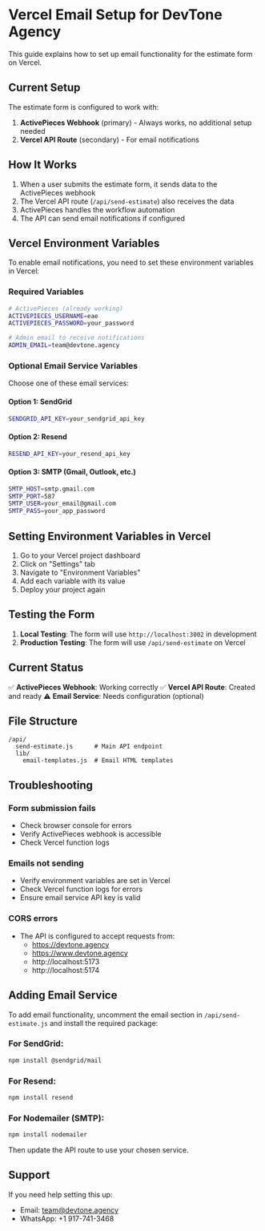 # Vercel Email Setup for DevTone Agency

This guide explains how to set up email functionality for the estimate form on Vercel.

## Current Setup

The estimate form is configured to work with:
1. **ActivePieces Webhook** (primary) - Always works, no additional setup needed
2. **Vercel API Route** (secondary) - For email notifications

## How It Works

1. When a user submits the estimate form, it sends data to the ActivePieces webhook
2. The Vercel API route (`/api/send-estimate`) also receives the data
3. ActivePieces handles the workflow automation
4. The API can send email notifications if configured

## Vercel Environment Variables

To enable email notifications, you need to set these environment variables in Vercel:

### Required Variables
```bash
# ActivePieces (already working)
ACTIVEPIECES_USERNAME=eae
ACTIVEPIECES_PASSWORD=your_password

# Admin email to receive notifications
ADMIN_EMAIL=team@devtone.agency
```

### Optional Email Service Variables

Choose one of these email services:

#### Option 1: SendGrid
```bash
SENDGRID_API_KEY=your_sendgrid_api_key
```

#### Option 2: Resend
```bash
RESEND_API_KEY=your_resend_api_key
```

#### Option 3: SMTP (Gmail, Outlook, etc.)
```bash
SMTP_HOST=smtp.gmail.com
SMTP_PORT=587
SMTP_USER=your_email@gmail.com
SMTP_PASS=your_app_password
```

## Setting Environment Variables in Vercel

1. Go to your Vercel project dashboard
2. Click on "Settings" tab
3. Navigate to "Environment Variables"
4. Add each variable with its value
5. Deploy your project again

## Testing the Form

1. **Local Testing**: The form will use `http://localhost:3002` in development
2. **Production Testing**: The form will use `/api/send-estimate` on Vercel

## Current Status

✅ **ActivePieces Webhook**: Working correctly
✅ **Vercel API Route**: Created and ready
⚠️ **Email Service**: Needs configuration (optional)

## File Structure

```
/api/
  send-estimate.js      # Main API endpoint
  lib/
    email-templates.js  # Email HTML templates
```

## Troubleshooting

### Form submission fails
- Check browser console for errors
- Verify ActivePieces webhook is accessible
- Check Vercel function logs

### Emails not sending
- Verify environment variables are set in Vercel
- Check Vercel function logs for errors
- Ensure email service API key is valid

### CORS errors
- The API is configured to accept requests from:
  - https://devtone.agency
  - https://www.devtone.agency
  - http://localhost:5173
  - http://localhost:5174

## Adding Email Service

To add email functionality, uncomment the email section in `/api/send-estimate.js` and install the required package:

### For SendGrid:
```bash
npm install @sendgrid/mail
```

### For Resend:
```bash
npm install resend
```

### For Nodemailer (SMTP):
```bash
npm install nodemailer
```

Then update the API route to use your chosen service.

## Support

If you need help setting this up:
- Email: team@devtone.agency
- WhatsApp: +1 917-741-3468